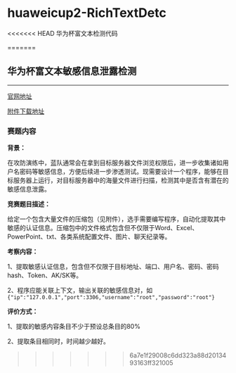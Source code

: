 # huaweicup2-RichTextDetc
<<<<<<< HEAD
华为杯富文本检测代码

=======
## 华为杯富文本敏感信息泄露检测

-----

[官网地址](https://cpipc.acge.org.cn//cw/detail/2c90800c8093eef401809d33b36f0652/2c90801787f062ab0188719bbb3a7891)   

[附件下载地址](https://cpipc.acge.org.cn//cw/list/2c90800c8093eef401809d33b36f0652/%E8%B5%9B%E4%BA%8B%E5%8A%A8%E6%80%81/1/1)

### 赛题内容

**背景：**

在攻防演练中，蓝队通常会在拿到目标服务器文件浏览权限后，进一步收集诸如用户名密码等敏感信息，方便后续进一步渗透测试。现需要设计一个程序，能够在目标服务器上运行，对目标服务器中的海量文件进行扫描，检测其中是否含有潜在的敏感信息泄露。

**竞赛题目描述：**

给定一个包含大量文件的压缩包（见附件），选手需要编写程序，自动化提取其中敏感的认证信息。压缩包中的文件格式包含但不仅限于Word、Excel、PowerPoint、txt、各类系统配置文件、图片、聊天纪录等。

**考察内容：**

1、提取敏感认证信息，包含但不仅限于目标地址、端口、用户名、密码、密码hash、Token、AK/SK等。

2、程序应能关联上下文，输出关联的敏感信息对，如`{"ip":"127.0.0.1","port":3306,"username":"root","password":"root"}`

**评价方式：**

1、提取的敏感内容条目不少于预设总条目的80%

2、提取条目相同时，时间越少越好。
>>>>>>> 6a7e1f29008c6dd323a88d2013493163ff321005
